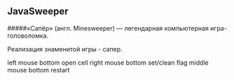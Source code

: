 
## JavaSweeper
#####«Сапёр» (англ. Minesweeper) — легендарная компьютерная игра-головоломка.
 
 Реализация знаменитой игры - сапер. 
 
 left mouse bottom open cell
 right mouse bottom set/clean flag
 middle mouse bottom restart